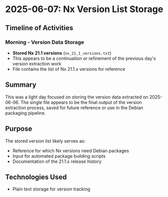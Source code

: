 # 2025-06-07: Nx Version List Storage

## Timeline of Activities

### Morning - Version Data Storage
- **Stored Nx 21.1 versions** (`nx_21_1_versions.txt`)
- This appears to be a continuation or refinement of the previous day's version extraction work
- File contains the list of Nx 21.1.x versions for reference

## Summary
This was a light day focused on storing the version data extracted on 2025-06-06. The single file appears to be the final output of the version extraction process, saved for future reference or use in the Debian packaging pipeline.

## Purpose
The stored version list likely serves as:
- Reference for which Nx versions need Debian packages
- Input for automated package building scripts
- Documentation of the 21.1.x release history

## Technologies Used
- Plain text storage for version tracking